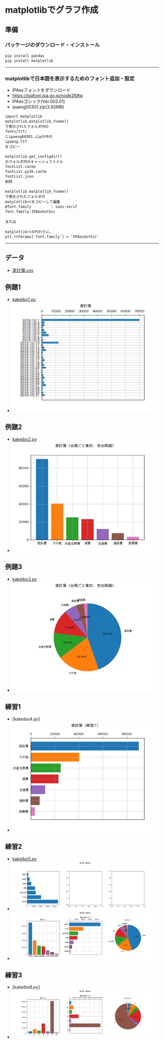# matplotlibでグラフ作成
## 準備
### パッケージのダウンロード・インストール
```
pip install pandas
pip install matplotlib
```
---
### matplotlibで日本語を表示するためのフォント追加・設定
- IPAexフォントをダウンロード
- https://ipafont.ipa.go.jp/node26#jp
- IPAexゴシック(Ver.003.01)
- ipaexg00301.zip(3.92MB)
```
import matplotlib
matplotlib.matplotlib_fname()
で表示されたフォルダ内の
fonts/ttf/
にipaexg00301.zipの中の
ipaexg.ttf
をコピー

matplotlib.get_configdir()
のフォルダ内のキャッシュファイル
fontList.cache
fontList.py3k.cache
fontList.json
削除

matplotlib.matplotlib_fname()
で表示されたフォルダの
matplotlibrcをコピーして編集
#font.family         : sans-serif
font.family:IPAexGothic

または

matplotlibrcの代わりに，
plt.rcParams['font.family'] = 'IPAexGothic'
```

---
## データ
- [家計簿.csv](/家計簿.csv)
## 例題1
- [kakeibo1.py](/kakeibo1.py)
- ![fig1](/家計簿_fig1.png)
## 例題2
- [kakeibo2.py](/kakeibo2.py)
- ![fig2](/家計簿_fig2.png)
## 例題3
- [kakeibo3.py](/kakeibo3.py)
- ![fig3](/家計簿_fig3.png)
## 練習1
- [kakeibo4.py]
- ![fig4](/家計簿_fig4.png)
## 練習2
- [kakeibo5.py](/kakeibo5.py)
- ![fig5](/家計簿_fig5.png)
- ![fig5a](/家計簿_fig5a.png)
## 練習3
- [kakeibo6.py]
- ![fig6](/家計簿_fig6.png)
